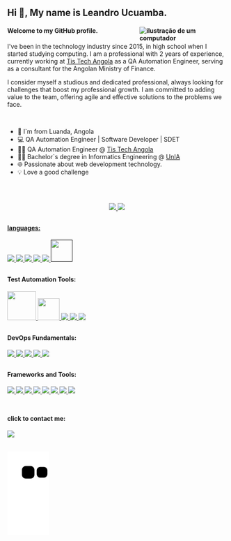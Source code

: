 ## Hi 👋, My name is Leandro Ucuamba.
#### Welcome to my GitHub profile.  <img src="https://raw.githubusercontent.com/MicaelliMedeiros/micaellimedeiros/master/image/computer-illustration.png" alt="ilustração de um computador" min-width="200px" max-width="200px" width="200px" align="right">

I've been in the technology industry since 2015, in high school when I started studying computing. I am a professional with 2 years of experience, currently working at <a href="https://www.tistech.co.ao/">Tis Tech Angola</a> as a QA Automation Engineer, serving as a consultant for the Angolan Ministry of Finance.

I consider myself a studious and dedicated professional, always looking for challenges that boost my professional growth. I am committed to adding value to the team, offering agile and effective solutions to the problems we face.


<br>

- 🔰  I`m from Luanda, Angola
- 💻 QA Automation Engineer | Software Developer | SDET
- 👨‍💻 QA Automation Engineer @ <a href="https://www.tistech.co.ao/">Tis Tech Angola</a>
- 👨‍🎓 Bachelor`s degree in Informatics Engineering @ <a href="http://197.234.119.70/index.aspx">UnIA</a>
- 🌐 Passionate about web development technology.
- 💡 Love a good challenge

<br><br>

<div align="center">
  <a href="https://github.com/LeandroUcuamba">
  <img height="180em" src="https://github-readme-stats.vercel.app/api?username=LeandroUcuamba&show_icons=true&theme=dracula&include_all_commits=true&count_private=true"/>
  <img height="180em" src="https://github-readme-stats.vercel.app/api/top-langs/?username=LeandroUcuamba&layout=compact&langs_count=7&theme=dracula"/>
</div>

##

#### languages:
<div>
    <a href="https://developer.mozilla.org/pt-BR/docs/Web/HTML">
      <img src="https://skillicons.dev/icons?i=html"/>
    </a>
    <a href="https://developer.mozilla.org/pt-BR/docs/Web/CSS">
      <img src="https://skillicons.dev/icons?i=css"/>
    </a>
    <a href="https://www.java.com/pt-BR/">
      <img src="https://skillicons.dev/icons?i=java"/>
    </a>
    <a href="https://developer.mozilla.org/pt-BR/docs/Web/JavaScript">
      <img src="https://skillicons.dev/icons?i=js"/>
    </a>
    <a href="https://www.typescriptlang.org/">
      <img src="https://skillicons.dev/icons?i=typescript"/>
    </a>
    <a href="">
      <img src="https://cdn.jsdelivr.net/gh/devicons/devicon@latest/icons/azuresqldatabase/azuresqldatabase-original.svg" width="50px" height="50px"/>
    </a>
</div>

##

#### Test Automation Tools:
<div>
    <a href="https://playwright.dev/">
      <img src="https://cdn.jsdelivr.net/gh/devicons/devicon@latest/icons/playwright/playwright-original.svg" width="66px" height="66px"/>
    </a>
    <a href="https://www.cypress.io/">
      <img src="https://cdn.jsdelivr.net/gh/devicons/devicon@latest/icons/cypressio/cypressio-original.svg" width="50px" height="50px"/>
    </a>
    <a href="https://www.selenium.dev/">
      <img src="https://skillicons.dev/icons?i=selenium"/>
    </a>
    <a href="https://www.postman.com/">
      <img src="https://skillicons.dev/icons?i=postman"/>
    </a>
    <a href="https://cucumber.io/docs/gherkin/">
      <img src="https://skillicons.dev/icons?i=gherkin"/>
    </a>
</div>


##

#### DevOps Fundamentals:
<div>
    <a href="https://www.docker.com/">
      <img src="https://skillicons.dev/icons?i=docker"/>
    </a>
    <a href="https://github.com/features/actions">
      <img src="https://skillicons.dev/icons?i=githubactions"/>
    </a>
    <a href="https://gitlab.com/gitlab-org">
      <img src="https://skillicons.dev/icons?i=gitlab"/>
    </a>
    <a href="https://www.jenkins.io/">
      <img src="https://skillicons.dev/icons?i=jenkins"/>
    </a>
    <a href="https://azure.microsoft.com/en-us">
      <img src="https://skillicons.dev/icons?i=azure"/>
    </a>
</div>



##

#### Frameworks and Tools:
<div>
    <a href="https://git-scm.com/">
      <img src="https://skillicons.dev/icons?i=git"/>
    </a>
    <a href="https://angular.dev/">
      <img src="https://skillicons.dev/icons?i=angular"/>
    </a>
    <a href="https://spring.io/projects/spring-boot">
      <img src="https://skillicons.dev/icons?i=spring"/>
    </a>
    <a 
href="https://react.dev">
      <img src="https://skillicons.dev/icons?i=react"/>
    </a>
    <a href="https://www.jetbrains.com/idea/">
      <img src="https://skillicons.dev/icons?i=idea"/>
    </a>
    <a href="https://www.mysql.com/">
      <img src="https://skillicons.dev/icons?i=mysql"/>
    </a>
    <a href="https://www.postgresql.org/">
      <img src="https://skillicons.dev/icons?i=postgres"/>
    </a>
    <a href="https://code.visualstudio.com/">
      <img src="https://skillicons.dev/icons?i=vscode"/>
    </a>
</div>
<br/>
<div>
</div>

##


#### click to contact me:
<div>
    <a href="https://www.linkedin.com/in/leandrosantosucuamba/">
      <img src="https://skillicons.dev/icons?i=linkedin"/>
    </a>
</div>

##


![Snake animation](https://github.com/rafaballerini/rafaballerini/blob/output/github-contribution-grid-snake.svg)
